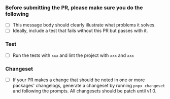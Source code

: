 ### Before submitting the PR, please make sure you do the following
- [ ]  This message body should clearly illustrate what problems it solves.
- [ ]  Ideally, include a test that fails without this PR but passes with it.

### Test
- [ ] Run the tests with `xxx` and lint the project with `xxx` and `xxx`

### Changeset
- [ ]  If your PR makes a change that should be noted in one or more packages' changelogs, generate a changeset by running `pnpx changeset` and following the prompts. All changesets should be patch until v1.0.
